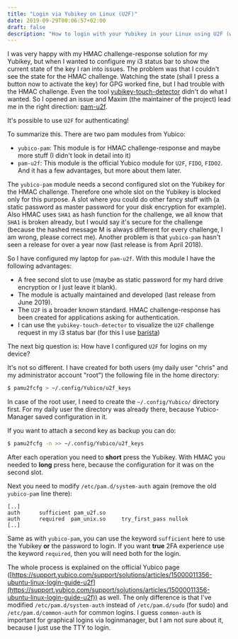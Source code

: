 ```yaml
---
title: "Login via Yubikey on Linux (U2F)"
date: 2019-09-29T00:06:57+02:00
draft: false
description: "How to login with your Yubikey in your Linux using U2F (with interaction)"
---
```


I was very happy with my HMAC challenge-response solution for my Yubikey, but when I wanted to configure my i3 status bar to show the current state of the key I ran into issues.
The problem was that I couldn't see the state for the HMAC challenge. Watching the state (shall I press a button now to activate the key) for GPG worked fine, but I had trouble with the HMAC challenge.
Even the tool [yubikey-touch-detector](https://github.com/maximbaz/yubikey-touch-detector) didn't do what I wanted. So I opened an issue and Maxim (the maintainer of the project) lead me in the right direction: [pam-u2f](https://support.yubico.com/support/solutions/articles/15000011356-ubuntu-linux-login-guide-u2f).

It's possible to use `U2F` for authenticating!

To summarize this. There are two pam modules from Yubico:

* `yubico-pam`: This module is for HMAC challenge-response and maybe more stuff (I didn't look in detail into it)
* `pam-u2f`: This module is the official Yubico module for `U2F`, `FIDO`, `FIDO2`. And it has a few advantages, but more about them later.

The `yubico-pam` module needs a second configured slot on the Yubikey for the HMAC challenge. Therefore one whole slot on the Yubikey is blocked only for this purpose. A slot where you could do other fancy stuff with (a static password as master password for your disk encryption for example). Also HMAC uses `SHA1` as hash function for the challenge, we all know that `SHA1` is broken already, but I would say it's secure for the challenge (because the hashed message M is always different for every challenge, I am wrong, please correct me). Another problem is that `yubico-pam` hasn't seen a release for over a year now (last release is from April 2018).

So I have configured my laptop for `pam-u2f`. With this module I have the following advantages:

* A free second slot to use (maybe as static password for my hard drive encryption or I just leave it blank).
* The module is actually maintained and developed (last release from June 2019).
* The `U2F` is a broader known standard. HMAC challenge-response has been created for applications asking for authentication.
* I can use the `yubikey-touch-detector` to visualize the `U2F` challenge request in my i3 status bar (for this I use [barista](https://github.com/soumya92/barista))

The next big question is: How have I configured `U2F` for logins on my device?

It's not so different. I have created for both users (my daily user "chris" and my administrator account "root") the following file in the home directory:

```bash
$ pamu2fcfg > ~/.config/Yubico/u2f_keys
```

In case of the root user, I need to create the `~/.config/Yubico/` directory first. For my daily user the directory was already there, because Yubico-Manager saved configuration in it.

If you want to attach a second key as backup you can do:

```bash
$ pamu2fcfg -n >> ~/.config/Yubico/u2f_keys
```

After each operation you need to **short** press the Yubikey. With HMAC you needed to **long** press here, because the configuration for it was on the second slot.

Next you need to modify `/etc/pam.d/system-auth` again (remove the old `yubico-pam` line there):
```
[..]
auth      sufficient pam_u2f.so
auth      required  pam_unix.so     try_first_pass nullok
[..]
```

Same as with `yubico-pam`, you can use the keyword `sufficient` here to use the Yubikey **or** the password to login. If you want **true** 2FA experience use the keyword `required`, then you will need both for the login.

The whole process is explained on the official Yubico page ([https://support.yubico.com/support/solutions/articles/15000011356-ubuntu-linux-login-guide-u2f](https://support.yubico.com/support/solutions/articles/15000011356-ubuntu-linux-login-guide-u2f)) as well. The only difference is that I've modified `/etc/pam.d/system-auth` instead of `/etc/pam.d/sudo` (for sudo) and `/etc/pam.d/common-auth` for common logins. I guess `common-auth` is important for graphical logins via loginmanager, but I am not sure about it, because I just use the TTY to login.



